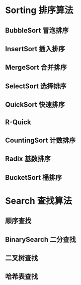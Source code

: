 
# Sorting 排序算法
## BubbleSort   冒泡排序
## InsertSort   插入排序
## MergeSort    合并排序
## SelectSort   选择排序
## QuickSort    快速排序    
## R-Quick
## CountingSort 计数排序
## Radix        基数排序   
## BucketSort   桶排序   

# Search 查找算法
## 顺序查找
## BinarySearch 二分查找
## 二叉树查找 
## 哈希表查找 


